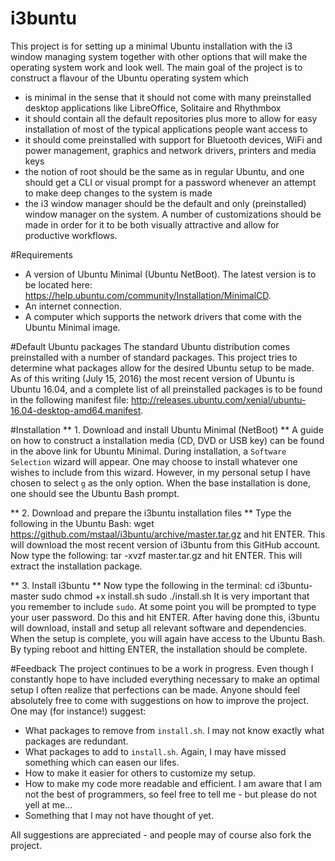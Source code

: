 i3buntu
============

This project is for setting up a minimal Ubuntu installation with the i3 window managing system together with other options that will make the operating system work and look well. The main goal of the project is to construct a flavour of the Ubuntu operating system which
* is minimal in the sense that it should not come with many preinstalled desktop applications like LibreOffice, Solitaire and Rhythmbox
* it should contain all the default repositories plus more to allow for easy installation of most of the typical applications people want access to
* it should come preinstalled with support for Bluetooth devices, WiFi and power management, graphics and network drivers, printers and media keys
* the notion of root should be the same as in regular Ubuntu, and one should get a CLI or visual prompt for a password whenever an attempt to make deep changes to the system is made
* the i3 window manager should be the default and only (preinstalled) window manager on the system. A number of customizations should be made in order for it to be both visually attractive and allow for productive workflows.


#Requirements
* A version of Ubuntu Minimal (Ubuntu NetBoot). The latest version is to be located here: https://help.ubuntu.com/community/Installation/MinimalCD.
* An internet connection.
* A computer which supports the network drivers that come with the Ubuntu Minimal image.

#Default Ubuntu packages
The standard Ubuntu distribution comes preinstalled with a number of standard packages. This project tries to determine what packages allow for the desired Ubuntu setup to be made. As of this writing (July 15, 2016) the most recent version of Ubuntu is Ubuntu 16.04, and a complete list of all preinstalled packages is to be found in the following manifest file: http://releases.ubuntu.com/xenial/ubuntu-16.04-desktop-amd64.manifest.

#Installation
** 1. Download and install Ubuntu Minimal (NetBoot) **
A guide on how to construct a installation media (CD, DVD or USB key) can be found in the above link for Ubuntu Minimal. During installation, a ```Software Selection``` wizard will appear. One may choose to install whatever one wishes to include from this wizard. However, in my personal setup I have chosen to select ```g``` as the only option. When the base installation is done, one should see the Ubuntu Bash prompt.

** 2. Download and prepare the i3buntu installation files **
Type the following in the Ubuntu Bash:
    wget https://github.com/mstaal/i3buntu/archive/master.tar.gz
and hit ENTER. This will download the most recent version of i3buntu from this GitHub account. Now type the following:
    tar -xvzf master.tar.gz
and hit ENTER. This will extract the installation package.

** 3. Install i3buntu **
Now type the following in the terminal:
    cd i3buntu-master
    sudo chmod +x install.sh
    sudo ./install.sh
It is very important that you remember to include ```sudo```. At some point you will be prompted to type your user password. Do this and hit ENTER. After having done this, i3buntu will download, install and setup all relevant software and dependencies. When the setup is complete, you will again have access to the Ubuntu Bash. By typing
    reboot
and hitting ENTER, the installation should be complete.

#Feedback
The project continues to be a work in progress. Even though I constantly hope to have included everything necessary to make an optimal setup I often realize that perfections can be made. Anyone should feel absolutely free to come with suggestions on how to improve the project. One may (for instance!) suggest:
* What packages to remove from ```install.sh```. I may not know exactly what packages are redundant.
* What packages to add to ```install.sh```. Again, I may have missed something which can easen our lifes.
* How to make it easier for others to customize my setup.
* How to make my code more readable and efficient. I am aware that I am not the best of programmers, so feel free to tell me - but please do not yell at me...
* Something that I may not have thought of yet.

All suggestions are appreciated - and people may of course also fork the project.
